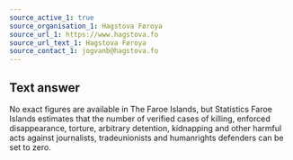 ```yaml
---
source_active_1: true
source_organisation_1: Hagstova Føroya
source_url_1: https://www.hagstova.fo
source_url_text_1: Hagstova Føroya
source_contact_1: jogvanb@hagstova.fo
---
```

## Text answer  
No exact figures are available in The Faroe Islands, but Statistics Faroe Islands estimates that the number of verified cases of killing, enforced disappearance, torture, arbitrary detention, kidnapping and other harmful acts against journalists, tradeunionists and humanrights defenders can be set to zero.
